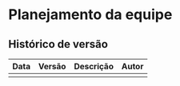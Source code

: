 # Planejamento da equipe

## Histórico de versão

| Data | Versão | Descrição | Autor|
| :-: | :-: | :-: | :-: |
|  |  |  |  |

